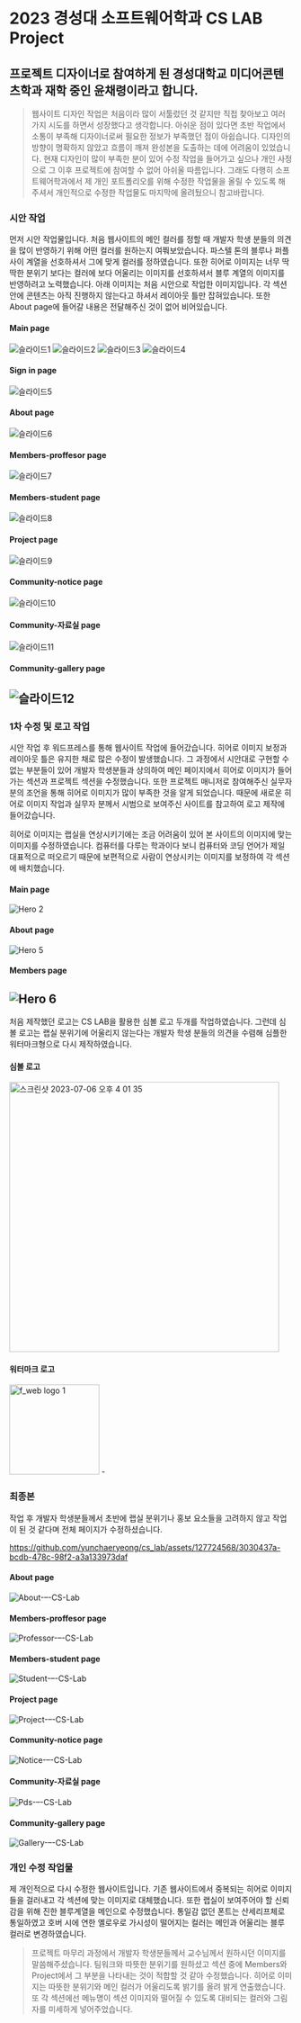 # 2023 경성대 소프트웨어학과 CS LAB Project
## 프로젝트 디자이너로 참여하게 된 경성대학교 미디어콘텐츠학과 재학 중인 윤채령이라고 합니다.
>웹사이트 디자인 작업은 처음이라 많이 서툴렀던 것 같지만 직접 찾아보고 여러 가지 시도를 하면서 성장했다고 생각합니다. 아쉬운 점이 있다면 초반 작업에서 소통이 부족해 디자이너로써 필요한 정보가 부족했던 점이 아쉽습니다. 디자인의 방향이 명확하지 않았고 흐름이 깨져 완성본을 도출하는 데에 어려움이 있었습니다. 현재 디자인이 많이 부족한 분이 있어 수정 작업을 들어가고 싶으나 개인 사정으로 그 이후 프로젝트에 참여할 수 없어 아쉬울 따름입니다. 그래도 다행히 소프트웨어학과에서 제 개인 포트폴리오를 위해 수정한 작업물을 올릴 수 있도록 해주셔서 개인적으로 수정한 작업물도 마지막에 올려뒀으니 참고바랍니다.

### 시안 작업
먼저 시안 작업물입니다. 처음 웹사이트의 메인 컬러를 정할 때 개발자 학생 분들의 의견을 많이 반영하기 위해 어떤 컬러를 원하는지 여쭤보았습니다. 파스텔 톤의 블루나 퍼플 사이 계열을 선호하셔서 그에 맞게 컬러를 정하였습니다. 또한 히어로 이미지는 너무 딱딱한 분위기 보다는 컬러에 보다 어울리는 이미지를 선호하셔서 블루 계열의 이미지를 반영하려고 노력했습니다. 아래 이미지는 처음 시안으로 작업한 이미지입니다. 각 섹션 안에 콘텐츠는 아직 진행하지 않는다고 하셔서 레이아웃 틀만 잡혀있습니다. 또한 About page에 들어갈 내용은 전달해주신 것이 없어 비어있습니다.
#### Main page
![슬라이드1](https://github.com/yunchaeryeong/cs_lab/assets/127724568/534f2952-7cb7-42d7-a124-5d4948bd6650)
![슬라이드2](https://github.com/yunchaeryeong/cs_lab/assets/127724568/3838d12f-f620-4c60-be4c-a0b789e3392f)
![슬라이드3](https://github.com/yunchaeryeong/cs_lab/assets/127724568/52bcb06e-33f0-4874-b92a-ac885b1f93c3)
![슬라이드4](https://github.com/yunchaeryeong/cs_lab/assets/127724568/a64fe5b7-e075-4616-b687-3cb36134c795)
#### Sign in page
![슬라이드5](https://github.com/yunchaeryeong/cs_lab/assets/127724568/62b43f49-393d-492d-a342-046916e4196e)
#### About page
![슬라이드6](https://github.com/yunchaeryeong/cs_lab/assets/127724568/7b83a46f-ab61-473f-85cb-24142de76fbd)
#### Members-proffesor page
![슬라이드7](https://github.com/yunchaeryeong/cs_lab/assets/127724568/8f5f3386-2c9a-4ca0-bdbe-e5c79976bbc8)
#### Members-student page
![슬라이드8](https://github.com/yunchaeryeong/cs_lab/assets/127724568/949ce04a-c4e4-43ff-b954-221fe7c70dbe)
#### Project page
![슬라이드9](https://github.com/yunchaeryeong/cs_lab/assets/127724568/2a3eca02-992c-4676-b019-5386055767f5)
#### Community-notice page
![슬라이드10](https://github.com/yunchaeryeong/cs_lab/assets/127724568/b0f8b519-5f9f-4010-8459-6951f605d9dc)
#### Community-자료실 page
![슬라이드11](https://github.com/yunchaeryeong/cs_lab/assets/127724568/12c789f8-3ac5-44d8-9d83-aa4cf3f878b1)
#### Community-gallery page
![슬라이드12](https://github.com/yunchaeryeong/cs_lab/assets/127724568/64d7bf83-7a2b-42dc-bab1-096778d99ffa)
-
<div></div>

### 1차 수정 및 로고 작업
시안 작업 후 워드프레스를 통해 웹사이트 작업에 들어갔습니다. 히어로 이미지 보정과 레이아웃 틀은 유지한 채로 많은 수정이 발생했습니다. 그 과정에서 시안대로 구현할 수 없는 부분들이 있어 개발자 학생분들과 상의하여 메인 페이지에서 히어로 이미지가 들어가는 섹션과 프로젝트 섹션을 수정했습니다. 또한 프로젝트 매니저로 참여해주신 실무자 분의 조언을 통해 히어로 이미지가 많이 부족한 것을 알게 되었습니다. 때문에 새로운 히어로 이미지 작업과 실무자 분께서 시범으로 보여주신 사이트를 참고하여 로고 제작에 들어갔습니다. 

히어로 이미지는 랩실을 연상시키기에는 조금 어려움이 있어 본 사이트의 이미지에 맞는 이미지를 수정하였습니다.
컴퓨터를 다루는 학과이다 보니 컴퓨터와 코딩 언어가 제일 대표적으로 떠오르기 때문에 보편적으로 사람이 연상시키는 이미지를 보정하여 각 섹션에 배치했습니다.
#### Main page
![Hero 2](https://github.com/yunchaeryeong/cs_lab/assets/127724568/17c15338-35a7-458d-a484-2818d315dd7e)
#### About page
![Hero 5](https://github.com/yunchaeryeong/cs_lab/assets/127724568/d4e95c29-e599-4604-a334-a224e84266ce)
#### Members page
![Hero 6](https://github.com/yunchaeryeong/cs_lab/assets/127724568/1a4c2d51-963c-469d-bc22-356eb093d75b)
-

<div></div>
<div></div>

처음 제작했던 로고는 CS LAB을 활용한 심볼 로고 두개를 작업하였습니다. 그런데 심볼 로고는 랩실 분위기에 어울리지 않는다는 개발자 학생 분들의 의견을 수렴해 심플한 워터마크형으로 다시 제작하였습니다.
#### 심볼 로고
<img width="480" alt="스크린샷 2023-07-06 오후 4 01 35" src="https://github.com/yunchaeryeong/cs_lab/assets/127724568/099a4306-ecc1-4461-9344-d07c0d978e7e">

#### 워터마크 로고
<img width="160" alt="f_web logo 1" src="https://github.com/yunchaeryeong/cs_lab/assets/127724568/652a00ef-e040-4b05-86b9-4764b86f8917">
-


### 최종본
작업 후 개발자 학생분들께서 초반에 랩실 분위기나 홍보 요소들을 고려하지 않고 작업이 된 것 같다며 전체 페이지가 수정하셨습니다.

https://github.com/yunchaeryeong/cs_lab/assets/127724568/3030437a-bcdb-478c-98f2-a3a133973daf
#### About page
![About-–-CS-Lab](https://github.com/yunchaeryeong/cs_lab/assets/127724568/fa7b8c47-f580-4497-a556-8440df9c408f)
#### Members-proffesor page
![Professor-–-CS-Lab](https://github.com/yunchaeryeong/cs_lab/assets/127724568/a6db5f64-d2de-440c-b930-5c1ee5cbdf77)
#### Members-student page
![Student-–-CS-Lab](https://github.com/yunchaeryeong/cs_lab/assets/127724568/35d0c9ab-9197-407b-8b3e-6194cd4fb5c1)
#### Project page
![Project-–-CS-Lab](https://github.com/yunchaeryeong/cs_lab/assets/127724568/27dfc1e1-52ed-4b21-9e0e-ecaa8de40d60)
#### Community-notice page
![Notice-–-CS-Lab](https://github.com/yunchaeryeong/cs_lab/assets/127724568/ab7026f8-70ea-475b-9b5b-b3d5362c4448)
#### Community-자료실 page
![Pds-–-CS-Lab](https://github.com/yunchaeryeong/cs_lab/assets/127724568/20f7c555-58b2-4f4d-a611-5dc506dd37f5)
#### Community-gallery page
![Gallery-–-CS-Lab](https://github.com/yunchaeryeong/cs_lab/assets/127724568/6d9e8094-0113-4dae-85bd-8e35a23f2f4d)


### 개인 수정 작업물
제 개인적으로 다시 수정한 웹사이트입니다. 기존 웹사이트에서 중복되는 히어로 이미지들을 걸러내고 각 섹션에 맞는 이미지로 대체했습니다. 또한 랩실이 보여주어야 할 신뢰감을 위해 진한 블루계열을 메인으로 수정했습니다. 통일감 없던 폰트는 산세리프체로 통일하였고 호버 시에 연한 옐로우로 가시성이 떨어지는 컬러는 메인과 어울리는 블루 컬러로 변경하였습니다.
>프로젝트 마무리 과정에서 개발자 학생분들께서 교수님께서 원하시던 이미지를 말씀해주셨습니다. 팀워크와 따뜻한 분위기를 원하셨고 섹션 중에 Members와 Project에서 그 부분을 나타내는 것이 적합할 것 같아 수정했습니다. 히어로 이미지는 따뜻한 분위기와 메인 컬러가 어울리도록 밝기를 올려 밝게 연출했습니다. 또 각 섹션에선 메뉴명이 섹션 이미지와 떨어질 수 있도록 대비되는 컬러와 그림자를 미세하게 넣어주었습니다.

